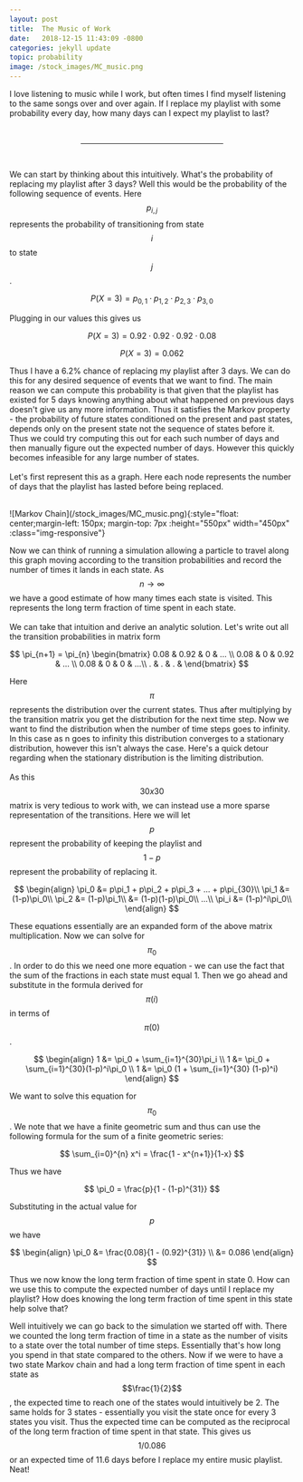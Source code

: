 ```yaml
---
layout: post
title:  The Music of Work
date:   2018-12-15 11:43:09 -0800
categories: jekyll update
topic: probability
image: /stock_images/MC_music.png
---
```


I love listening to music while I work, but often times I find myself listening to the same songs over and over again.  If I replace my playlist with some probability every day, how many days can I expect my playlist to last?

<br>
<center><hr width="50%"></center>
<br>

We can start by thinking about this intuitively. What's the probability of replacing my playlist after 3 days? Well this would be the probability of the following sequence of events. Here $$p_{i,j}$$ represents the probability of transitioning from state $$i$$ to state $$j$$.

$$P(X=3) = p_{0,1} \cdot p_{1,2} \cdot p_{2,3} \cdot p_{3,0}$$

Plugging in our values this gives us 

$$P(X=3) = 0.92 \cdot 0.92 \cdot 0.92 \cdot 0.08 $$

$$P(X=3) = 0.062 $$

Thus I have a 6.2% chance of replacing my playlist after 3 days. We can do this for any desired sequence of events that we want to find. The main reason we can compute this probability is that given that the playlist has existed for 5 days knowing anything about what happened on previous days doesn't give us any more information. Thus it satisfies the Markov property - the probability of future states conditioned on the present and past states, depends only on the present state not the sequence of states before it. Thus we could try computing this out for each such number of days and then manually figure out the expected number of days. However this quickly becomes infeasible for any large number of states. 
<br>
<br>
Let's first represent this as a graph. Here each node represents the number of days that the playlist has lasted before being replaced. 

<br>
![Markov Chain](/stock_images/MC_music.png){:style="float: center;margin-left: 150px; margin-top: 7px :height="550px" width="450px" :class="img-responsive"}
<br>

Now we can think of running a simulation allowing a particle to travel along this graph moving according to the transition probabilities and record the number of times it lands in each state. As $$n \to \infty$$ we have a good estimate of how many times each state is visited. This represents the long term fraction of time spent in each state.
<br>
<br>
We can take that intuition and derive an analytic solution. Let's write out all the transition probabilities in matrix form

$$ \pi_{n+1} = \pi_{n} \begin{bmatrix}
0.08 & 0.92 & 0 & ... \\ 
0.08 & 0 & 0.92 & ... \\ 
0.08 & 0 & 0 & ...\\ 
. & . & . & 
\end{bmatrix} $$

Here $$\pi$$ represents the distribution over the current states. Thus after multiplying by the transition matrix you get the distribution for the next time step. Now we want to find the distribution when the number of time steps goes to infinity. In this case as n goes to infinity this distribution converges to a stationary distribution, however this isn't always the case. Here's a quick detour regarding when the stationary distribution is the limiting distribution.
<br>
<br>
As this $$30x30$$ matrix is very tedious to work with, we can instead use a more sparse representation of the transitions. Here we will let $$p$$ represent the probability of keeping the playlist and $$1-p$$ represent the probability of replacing it.

$$
\begin{align}
\pi_0 &= p\pi_1 + p\pi_2 + p\pi_3 + ... + p\pi_{30}\\
\pi_1 &= (1-p)\pi_0\\
\pi_2 &= (1-p)\pi_1\\
      &= (1-p)(1-p)\pi_0\\
...\\
\pi_i &= (1-p)^i\pi_0\\
\end{align}
$$

These equations essentially are an expanded form of the above matrix multiplication. Now we can solve for $$\pi_0$$. In order to do this we need one more equation - we can use the fact that the sum of the fractions in each state must equal 1. Then we go ahead and substitute in the formula derived for $$\pi(i)$$ in terms of $$\pi(0)$$.

$$
\begin{align}
1 &= \pi_0 + \sum_{i=1}^{30}\pi_i \\
1 &= \pi_0 + \sum_{i=1}^{30}(1-p)^i\pi_0 \\
1  &= \pi_0 (1 + \sum_{i=1}^{30} (1-p)^i)
\end{align}
$$

We want to solve this equation for $$\pi_0$$. We note that we have a finite geometric sum and thus can use the following formula for the sum of a finite geometric series:

$$ \sum_{i=0}^{n} x^i = \frac{1 - x^{n+1}}{1-x} $$

Thus we have 

$$ \pi_0 = \frac{p}{1 - (1-p)^{31}} $$

Substituting in the actual value for $$p$$ we have 

$$ 
\begin{align}
\pi_0 &= \frac{0.08}{1 - (0.92)^{31}} \\
	  &= 0.086
\end{align}
$$

Thus we now know the long term fraction of time spent in state 0. How can we use this to compute the expected number of days until I replace my playlist? How does knowing the long term fraction of time spent in this state help solve that?
<br>

Well intuitively we can go back to the simulation we started off with. There we counted the long term fraction of time in a state as the number of visits to a state over the total number of time steps.  Essentially that's how long you spend in that state compared to the others. Now if we were to have a two state Markov chain and had a long term fraction of time spent in each state as $$\frac{1}{2}$$, the expected time to reach one of the states would intuitively be 2. The same holds for 3 states - essentially you visit the state once for every 3 states you visit. Thus the expected time can be computed as the reciprocal of the long term fraction of time spent in that state. This gives us $$1/0.086$$ or an expected time of 11.6 days before I replace my entire music playlist.  Neat!



